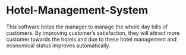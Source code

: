 # Hotel-Management-System
This  software helps the manager to manage the whole day bills of customers. By improving  customer’s satisfaction, they will attract more customer towards the hotels and due to these  hotel management and economical status improves automatically.
